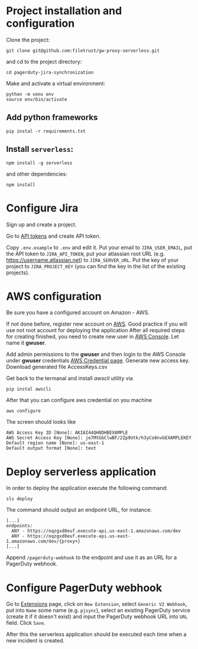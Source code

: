 # Project installation and configuration

Clone the project:

```
git clone git@github.com:filetrust/gw-proxy-serverless.git
```

and cd to the project directory:

```
cd pagerduty-jira-synchronization
```

Make and activate a virtual environment:

```
python -m venv env
source env/bin/activate
```

## Add python frameworks

```pip instal -r requirements.txt```

## Install `serverless`:

```
npm install -g serverless
```

and other dependencies:

```
npm install
```

# Configure Jira

Sign up and create a project.

Go to [API tokens](https://id.atlassian.com/manage/api-tokens) and
create API token.

Copy `.env.example` to `.env` and edit it. Put your email to
`JIRA_USER_EMAIL`, put the API token to `JIRA_API_TOKEN`, put your
atlassian root URL (e.g. https://username.atlassian.net) to
`JIRA_SERVER_URL`. Put the key of your project to `JIRA_PROJECT_KEY`
(you can find the key in the list of the existing projects).


# AWS configuration

Be sure you have a configured account on Amazon - AWS.

If not done before, register new account on [AWS](https://aws.amazon.com/). 
Good practice if you will use not root account for deploying the application
After all required steps for creating finished, you need to create new user 
in [AWS Console](https://console.aws.amazon.com/iam/home#/users). 
Let name it **gwuser**. 

Add admin permissions to the **gwuser** and then login to the AWS Console 
under **gwuser** credentials [AWS Credential page](https://console.aws.amazon.com/iam/home?#/security_credentials).
Generate new access key. Download generated file AccessKeys.csv

Get back to the termanal and install _awscli_ utility via

```pip instal awscli ```

After that you can configure aws credential on you machine

```aws configure```

The screen should looks like

```
AWS Access Key ID [None]: AKIAI44QH8DHBEXAMPLE
AWS Secret Access Key [None]: je7MtGbClwBF/2Zp9Utk/h3yCo8nvbEXAMPLEKEY
Default region name [None]: us-east-1
Default output format [None]: text
```


# Deploy serverless application

In order to deploy the application execute the following command:

```
sls deploy
```

The command should output an endpoint URL, for instance:

```
[...]
endpoints:
  ANY - https://oqzgxd0euf.execute-api.us-east-1.amazonaws.com/dev
  ANY - https://oqzgxd0euf.execute-api.us-east-1.amazonaws.com/dev/{proxy+}
[...]

```

Append `/pagerduty-webhook` to the endpoint and use it as an URL for a
PagerDuty webhook.

# Configure PagerDuty webhook

Go to [Extensions](https://atykhonov.pagerduty.com/extensions) page,
click on `New Extension`, select `Generic V2 Webhook`, put into `Name`
some name (e.g. `pjsync`), select an existing PagerDuty service
(create it if it doesn't exist) and input the PagerDuty webhook URL
into `URL` field. Click `Save`.

After this the serverless application should be executed each time
when a new incident is created.
